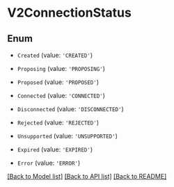 # V2ConnectionStatus


## Enum

* `Created` (value: `'CREATED'`)

* `Proposing` (value: `'PROPOSING'`)

* `Proposed` (value: `'PROPOSED'`)

* `Connected` (value: `'CONNECTED'`)

* `Disconnected` (value: `'DISCONNECTED'`)

* `Rejected` (value: `'REJECTED'`)

* `Unsupported` (value: `'UNSUPPORTED'`)

* `Expired` (value: `'EXPIRED'`)

* `Error` (value: `'ERROR'`)

[[Back to Model list]](../README.md#documentation-for-models) [[Back to API list]](../README.md#documentation-for-api-endpoints) [[Back to README]](../README.md)
